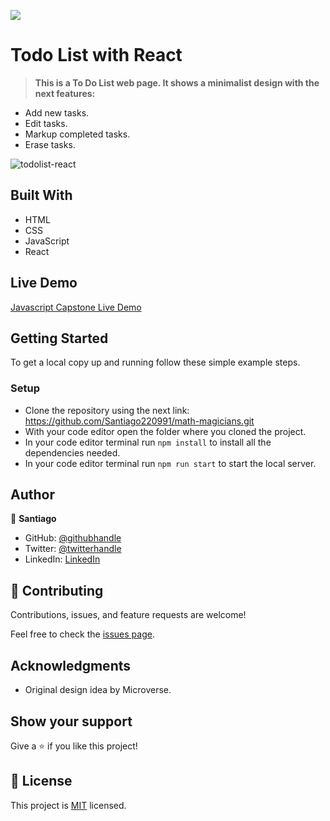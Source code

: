 ![](https://img.shields.io/badge/Microverse-blueviolet)

# Todo List with React

> **This is a To Do List web page. It shows a minimalist design with the next features:**

- Add new tasks.
- Edit tasks.
- Markup completed tasks.
- Erase tasks.

![todolist-react](https://user-images.githubusercontent.com/98363075/171065705-a14db788-5870-490f-9dba-bfdb377c23eb.png)

## Built With

- HTML
- CSS
- JavaScript
- React

## Live Demo

[Javascript Capstone Live Demo](https://santiago220991.github.io/React-tutorial/public)

## Getting Started

To get a local copy up and running follow these simple example steps.


### Setup

- Clone the repository using the next link: https://github.com/Santiago220991/math-magicians.git
- With your code editor open the folder where you cloned the project.
- In your code editor terminal run `npm install` to install all the dependencies needed.
- In your code editor terminal run `npm run start` to start the local server.


## Author

👤 **Santiago**

- GitHub: [@githubhandle](https://github.com/Santiago220991) 
- Twitter: [@twitterhandle](https://twitter.com/SanCardenas10)
- LinkedIn: [LinkedIn](https://www.linkedin.com/in/santiago-cárdenas-671043160/)

## 🤝 Contributing

Contributions, issues, and feature requests are welcome!

Feel free to check the [issues page](https://github.com/Santiago220991/React-tutorial/issues).

## Acknowledgments

- Original design idea by Microverse.

## Show your support

Give a ⭐️ if you like this project!

## 📝 License

This project is [MIT](./MIT.md) licensed.
